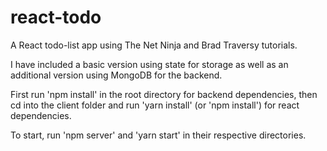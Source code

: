 # react-todo
A React todo-list app using The Net Ninja and Brad Traversy tutorials.

I have included a basic version using state for storage as well as an additional version using MongoDB for the backend.

First run 'npm install' in the root directory for backend dependencies, then cd into the client folder and run 'yarn install' (or 'npm install') for react dependencies.

To start, run 'npm server' and 'yarn start' in their respective directories.
